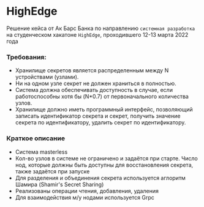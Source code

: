 # HighEdge

Решение кейса от Ак Барс Банка по направлению `системная разработка` на студенческом хакатоне `HighEdge`, проходившего 12-13 марта 2022 года

### Требования:
- Хранилище секретов является распределенным между N устройствами (узлами). 
- Ни на одном узле секрет не должен храниться в полностью. 
- Система должна обеспечивать доступность в случае, если работоспособны хотя бы (N*0.7) от первоначального количества узлов.
- Хранилище должно иметь программный интерфейс, позволяющий записать идентификатор секрета и секрет, получить значение секрета по идентификатору, удалить секрет по идентификатору.

### Краткое описание
- Система masterless
- Кол-во узлов в системе не ограничено и задаётся при старте. Число нод, которые должны быть доступны для восстановления секрета, также задаётся при запуске
- Для разделения и объединения секрета используется аглоритм Шамира (Shamir's Secret Sharing)
- Реализованы операции чтения, добавления, удаления
- Для взаимодействия м/у нодами используется Grpc
